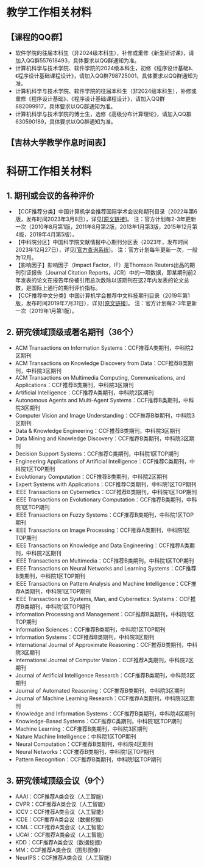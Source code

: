 # 教学工作相关材料

## 【课程的QQ群】
+ 软件学院的往届本科生（非2024级本科生），补修或重修《新生研讨课》，请加入QQ群557618493，具体要求以QQ群通知为准。
+ 计算机科学与技术学院、软件学院的2024级本科生，初修《程序设计基础》、《程序设计基础课程设计》，请加入QQ群798725001，具体要求以QQ群通知为准。
+ 计算机科学与技术学院、软件学院的往届本科生（非2024级本科生），补修或重修《程序设计基础》、《程序设计基础课程设计》，请加入QQ群882099917，具体要求以QQ群通知为准。
+ 计算机科学与技术学院的博士生，选修《高级分布计算理论》，请加入QQ群630590189，具体要求以QQ群通知为准。

## 【吉林大学教学作息时间表】

# 科研工作相关材料

## 1. 期刊或会议的各种评价
+ 【CCF推荐分类】中国计算机学会推荐国际学术会议和期刊目录（2022年第6版，发布时间2023年3月8日），详见[<A href="https://www.ccf.org.cn/Academic_Evaluation/By_category/" target="_black">原文链接</A>]。
注：官方计划每2-3年更新一次（2010年8月第1版，2011年8月第2版，2013年1月第3版，2015年12月第4版，2019年4月第5版）。
+ 【中科院分区】中国科学院文献情报中心期刊分区表（2023年，发布时间2023年12月27日），详见[<A href="https://www.fenqubiao.com/" target="_black">官方查询系统</A>]。
注：官方计划每年更新一次，一般为12月。
+ 【影响因子】影响因子（Impact Factor，IF）是Thomson Reuters出品的期刊引证报告（Journal Citation Reports，JCR）中的一项数据，即某期刊前2年发表的论文在报告年份被引用总次数除以该期刊在这2年内发表的论文总数，是国际上通行的期刊评价指标。
+ 【CCF推荐中文分类】中国计算机学会推荐中文科技期刊目录（2019年第1版，发布时间2019年7月31日），详见[<A href="https://www.ccf.org.cn/Focus/2019-07-31/667609.shtml" target="_black">原文链接</A>]。
注：官方计划每2-3年更新一次（2019年1月第1版）。

## 2. 研究领域顶级或著名期刊（36个）
+ ACM Transactions on Information Systems：CCF推荐A类期刊，中科院2区期刊
+ ACM Transactions on Knowledge Discovery from Data：CCF推荐B类期刊，中科院3区期刊
+ ACM Transactions on Multimedia Computing, Communications, and Applications：CCF推荐B类期刊，中科院3区期刊
+ Artificial Intelligence：CCF推荐A类期刊，中科院2区期刊
+ Autonomous Agents and Multi-Agent Systems：CCF推荐B类期刊，中科院3区期刊
+ Computer Vision and Image Understanding：CCF推荐B类期刊，中科院3区期刊
+ Data & Knowledge Engineering：CCF推荐B类期刊，中科院3区期刊
+ Data Mining and Knowledge Discovery：CCF推荐B类期刊，中科院3区期刊
+ Decision Support Systems：CCF推荐C类期刊，中科院1区TOP期刊
+ Engineering Applications of Artificial Intelligence：CCF推荐C类期刊，中科院1区TOP期刊
+ Evolutionary Computation：CCF推荐B类期刊，中科院2区期刊
+ Expert Systems with Applications：CCF推荐C类期刊，中科院1区TOP期刊
+ IEEE Transactions on Cybernetics：CCF推荐B类期刊，中科院1区TOP期刊
+ IEEE Transactions on Evolutionary Computation：CCF推荐B类期刊，中科院1区TOP期刊
+ IEEE Transactions on Fuzzy Systems：CCF推荐B类期刊，中科院1区TOP期刊
+ IEEE Transactions on Image Processing：CCF推荐A类期刊，中科院1区TOP期刊
+ IEEE Transactions on Knowledge and Data Engineering：CCF推荐A类期刊，中科院2区期刊
+ IEEE Transactions on Multimedia：CCF推荐B类期刊，中科院1区TOP期刊
+ IEEE Transactions on Neural Networks and Learning Systems：CCF推荐B类期刊，中科院1区TOP期刊
+ IEEE Transactions on Pattern Analysis and Machine Intelligence：CCF推荐A类期刊，中科院1区TOP期刊
+ IEEE Transactions on Systems, Man, and Cybernetics: Systems：CCF推荐B类期刊，中科院1区TOP期刊
+ Information Processing and Management：CCF推荐B类期刊，中科院1区TOP期刊
+ Information Sciences：CCF推荐B类期刊，中科院1区TOP期刊
+ Information Systems：CCF推荐B类期刊，中科院3区期刊
+ International Journal of Approximate Reasoning：CCF推荐B类期刊，中科院3区期刊
+ International Journal of Computer Vision：CCF推荐A类期刊，中科院2区期刊
+ Journal of Artificial Intelligence Research：CCF推荐B类期刊，中科院3区期刊
+ Journal of Automated Reasoning：CCF推荐B类期刊，中科院3区期刊
+ Journal of Machine Learning Research：CCF推荐A类期刊，中科院3区期刊
+ Knowledge and Information Systems：CCF推荐B类期刊，中科院4区期刊
+ Knowledge-Based Systems：CCF推荐C类期刊，中科院1区TOP期刊
+ Machine Learning：CCF推荐B类期刊，中科院3区期刊
+ Nature Machine Intelligence：中科院1区TOP期刊
+ Neural Computation：CCF推荐B类期刊，中科院4区期刊
+ Neural Networks：CCF推荐B类期刊，中科院1区TOP期刊
+ Pattern Recognition：CCF推荐B类期刊，中科院1区TOP期刊

## 3. 研究领域顶级会议（9个）
+ AAAI：CCF推荐A类会议（人工智能）
+ CVPR：CCF推荐A类会议（人工智能）
+ ICCV：CCF推荐A类会议（人工智能）
+ ICDE：CCF推荐A类会议（数据挖掘）
+ ICML：CCF推荐A类会议（人工智能）
+ IJCAI：CCF推荐A类会议（人工智能）
+ KDD：CCF推荐A类会议（数据挖掘）
+ MM：CCF推荐A类会议（图形图像）
+ NeurIPS：CCF推荐A类会议（人工智能）
